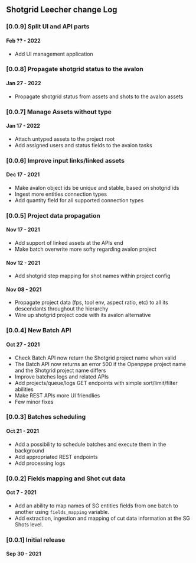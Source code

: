 ## Shotgrid Leecher change Log

### [0.0.9] Split UI and API parts
#### Feb ?? - 2022
  - Add UI management application
### [0.0.8] Propagate shotgrid status to the avalon
#### Jan 27 - 2022
  - Propagate shotgrid status from assets and shots to the avalon assets
### [0.0.7] Manage Assets without type
#### Jan 17 - 2022
  - Attach untyped assets to the project root
  - Add assigned users and status fields to the avalon tasks
### [0.0.6] Improve input links/linked assets
#### Dec 17 - 2021
 - Make avalon object ids be unique and stable, based on shotgrid ids
 - Ingest more entities connection types
 - Add quantity field for all supported connection types
### [0.0.5] Project data propagation
#### Nov 17 - 2021
 - Add support of linked assets at the APIs end
 - Make batch overwrite more softy regarding avalon project
#### Nov 12 - 2021
 - Add shotgrid step mapping for shot names within project config
#### Nov 08 - 2021
 - Propagate project data (fps, tool env, aspect ratio, etc) to all its descendants throughout the hierarchy
 - Wire up shotgrid project code with its avalon alternative

### [0.0.4] New Batch API
#### Oct 27 - 2021
 - Check Batch API now return the Shotgrid project name when valid
 - The Batch API now returns an error 500 if the Openpype project name and the Shotgrid project name differs
 - Improve batches logs and related APIs
 - Add projects/queue/logs GET endpoints with simple sort/limit/filter abilities
 - Make REST APIs more UI friendlies
 - Few minor fixes

### [0.0.3] Batches scheduling
#### Oct 21 - 2021
 - Add a possibility to schedule batches and execute them in the background
 - Add appropriated REST endpoints
 - Add processing logs

### [0.0.2] Fields mapping and Shot cut data
#### Oct 7 - 2021
 - Add an ability to map names of SG entities fields from one batch to another using `fields_mapping` variable.
 - Add extraction, ingestion and mapping of cut data information at the SG Shots level.

### [0.0.1] Initial release
#### Sep 30 - 2021
